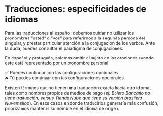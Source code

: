 # Traducciones: especificidades de idiomas

Para las traducciones al español, debemos cuidar no utilizar los pronombres “usted” o “vos” para referirnos a la segunda persona del singular, y prestar particular atención a la conjugación de los verbos. Ante la duda, puedes consultar el paradigma de conjugaciones.

En español y protugués, solemos omitir el sujeto en las oraciones cuando este está representado por un pronombre personal

✅ Puedes continuar con las configuraciones opcionales <br>
❌ Tú puedes continuar con las configuraciones opcionales

Existen términos que no tienen una traducción exacta hacia otro idioma, tales como nombres propios de medios de pago (*ej: Boleto Bancário no tiene traducción, versus Tienda Nube que tiene su versión brasilera Nuvemshop*). En esos casos en donde traducirlos generaría más confusión, priorizamos mantener su nombre en el idioma de origen. 

